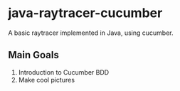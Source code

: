 # java-raytracer-cucumber
A basic raytracer implemented in Java, using cucumber.


## Main Goals
1. Introduction to Cucumber BDD
2. Make cool pictures
